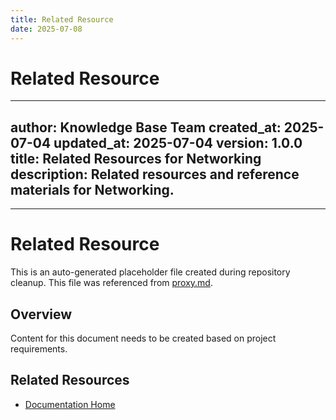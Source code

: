 ```yaml
---
title: Related Resource
date: 2025-07-08
---
```


# Related Resource

---
author: Knowledge Base Team
created_at: 2025-07-04
updated_at: 2025-07-04
version: 1.0.0
title: Related Resources for Networking
description: Related resources and reference materials for Networking.
---

---

# Related Resource

This is an auto-generated placeholder file created during repository cleanup.
This file was referenced from [proxy.md](proxy.md).

## Overview

Content for this document needs to be created based on project requirements.

## Related Resources

- [Documentation Home](../../../)
